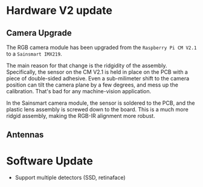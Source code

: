 # Hardware V2 update

## Camera Upgrade
The RGB camera module has been upgraded from the `Raspberry Pi CM V2.1` to a `Sainsmart IMX219`. 

The main reason for that change is the ridgidity of the assembly.
Specifically, the sensor on the CM V2.1 is held in place on the PCB with a piece of double-sided adhesive.
Even a sub-milimeter shift to the camera position can tilt the camera plane by a few degrees, and mess up the calibration.
That's bad for any machine-vision application.

In the Sainsmart camera module, the sensor is soldered to the PCB, and the plastic lens assembly is screwed down to the board. This is a much more ridgid assembly, making the RGB-IR alignment more robust.

## Antennas


# Software Update
- Support multiple detectors (SSD, retinaface)
